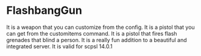 # FlashbangGun
It is a weapon that you can customize from the config. It is a pistol that you can get from the customitems command. It is a pistol that fires flash grenades that blind a person. It is a really fun addition to a beautiful and integrated server. It is valid for scpsl 14.0.1
